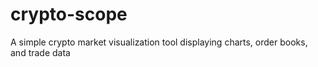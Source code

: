 # crypto-scope
A simple crypto market visualization tool displaying charts, order books, and trade data
